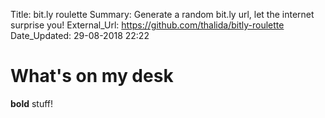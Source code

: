 Title:          bit.ly roulette
Summary:        Generate a random bit.ly url, let the internet surprise you!
External_Url:   https://github.com/thalida/bitly-roulette
Date_Updated:   29-08-2018 22:22

# What's on my desk
**bold** stuff!
